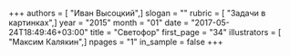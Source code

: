 +++
authors = [ "Иван Высоцкий",]
slogan = ""
rubric = [ "Задачи в картинках",]
year = "2015"
month = "01"
date = "2017-05-24T18:49:46+03:00"
title = "Светофор"
first_page = "34"
illustrators = [ "Максим Калякин",]
npages = "1"
in_sample = false
+++
